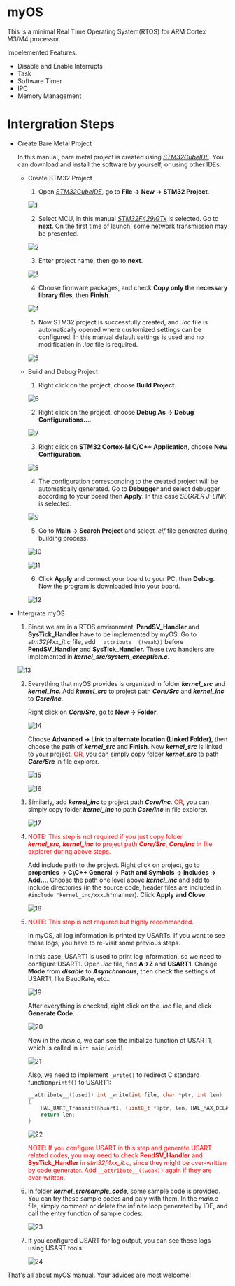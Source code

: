 # myOS
This is a minimal Real Time Operating System(RTOS) for ARM Cortex M3/M4 processor.

Impelemented Features:

* Disable and Enable Interrupts
* Task
* Software Timer
* IPC
* Memory Management

# Intergration Steps
* Create Bare Metal Project

  In this manual, bare metal project is created using [*STM32CubeIDE*](https://www.st.com/en/development-tools/stm32cubeide.html). You can download and install the software by yourself, or using other IDEs.

  + Create STM32 Project

    1. Open [*STM32CubeIDE*](https://www.st.com/en/development-tools/stm32cubeide.html), go to **File -> New -> STM32 Project**.

    ![1](./figures/1.png)

    2. Select MCU, in this manual [*STM32F429IGTx*](https://www.st.com/content/st_com/en/products/microcontrollers-microprocessors/stm32-32-bit-arm-cortex-mcus/stm32-high-performance-mcus/stm32f4-series/stm32f429-439/stm32f429ig.html) is selected. Go to **next**. On the first time of launch, some network transmission may be presented.

    ![2](./figures/2.png)

    3. Enter project name, then go to **next**. 

    ![3](./figures/3.png)
    
    4. Choose firmware packages, and check **Copy only the necessary library files**, then **Finish**.
    
    ![4](./figures/4.png)
    
    5. Now STM32 project is successfully created, and *.ioc* file is automatically opened where customized settings can be configured. In this manual default settings is used and no modification in *.ioc* file is required. 
    
    ![5](./figures/5.png)
    
  + Build and Debug Project

    1. Right click on the project, choose **Build Project**.

    ![6](./figures/6.png)

    2. Right click on the project, choose **Debug As -> Debug Configurations...**.

    ![7](./figures/7.png)

    3. Right click on **STM32 Cortex-M C/C++ Application**, choose **New Configuration**.

    ![8](./figures/8.png)

    4. The configuration corresponding to the created project will be automatically generated. Go to **Debugger** and select debugger according to your board then **Apply**. In this case *SEGGER J-LINK* is selected.

    ![9](./figures/9.png)

    5. Go to **Main -> Search Project** and select *.elf* file generated during building process.

    ![10](./figures/10.png)

    ![11](./figures/11.png)

    6. Click **Apply** and connect your board to your PC, then **Debug**. Now the program is downloaded into your board.

    ![12](./figures/12.png)

* Intergrate myOS

  1. Since we are in a RTOS environment, **PendSV_Handler** and **SysTick_Handler** have to be implemented by myOS. Go to *stm32f4xx_it.c* file, add ```__attribute__((weak))``` before **PendSV_Handler** and **SysTick_Handler**. These two handlers are implemented in ***kernel_src/system_exception.c***.

  ![13](./figures/13.png)

  2. Everything that myOS provides is organized in folder ***kernel_src*** and ***kernel_inc***. Add ***kernel_src*** to project path ***Core/Src*** and ***kernel_inc*** to ***Core/Inc***.

     Right click on ***Core/Src***, go to **New -> Folder**.

     ![14](./figures/14.png)

     Choose **Advanced -> Link to alternate location (Linked Folder)**, then choose the path of ***kernel_src*** and **Finish**. Now ***kernel_src*** is linked to your project. <span style='color:red'>OR</span>, you can simply copy folder ***kernel_src*** to path ***Core/Src*** in file explorer.

     ![15](./figures/15.png)

     ![16](./figures/16.png)
  
  3. Similarly, add ***kernel_inc*** to project path ***Core/Inc***. <span style='color:red'>OR</span>, you can simply copy folder ***kernel_inc*** to path ***Core/Inc*** in file explorer.
  
     ![17](./figures/17.png)
  
  4. <span style='color:red'>NOTE: This step is not required if you just copy folder ***kernel_src***, ***kernel_inc*** to project path ***Core/Src***, ***Core/Inc*** in file explorer during above steps.</span>
  
     Add include path to the project. Right click on project, go to **properties -> C\C++ General -> Path and Symbols -> Includes -> Add...**. Choose the path one level above ***kernel_inc***  and add to include directories (in the source code, header files are included in ```#include "kernel_inc/xxx.h"```manner). Click **Apply and Close**.
  
     ![18](./figures/18.png)
  
  5. <span style='color:red'>NOTE: This step is not required but highly recommanded.</span>
  
     In myOS, all log information is printed by USARTs. If you want to see these logs, you have to re-visit some previous steps.
  
     In this case, USART1 is used to print log information, so we need to configure USART1. Open *.ioc* file, find **A->Z** and **USART1**. Change **Mode** from ***disable*** to ***Asynchronous***, then check the settings of USART1, like BaudRate, etc..
  
     ![19](./figures/19.png)
  
     After everything  is checked, right click on the *.ioc* file, and click **Generate Code**.
  
     ![20](./figures/20.png)
  
     Now in the *main.c*, we can see the initialize function of USART1, which is called in ```int main(void)```.
  
     ![21](./figures/21.png)
  
     Also, we need to implement ```_write()``` to redirect C standard function```printf()``` to USART1:
  
     ```c
     __attribute__((used)) int _write(int file, char *ptr, int len)
     {
         HAL_UART_Transmit(&huart1, (uint8_t *)ptr, len, HAL_MAX_DELAY);
         return len;
     }
     ```
  
     ![22](./figures/22.png)
  
     <span style='color:red'>NOTE: If you configure USART in this step and generate USART related codes, you may need to check **PendSV_Handler** and **SysTick_Handler** in *stm32f4xx_it.c*, since they might be over-written by code generator. Add ```__attribute__((weak))``` again if they are over-written.</span>
  
  6. In folder ***kernel_src/sample_code***, some sample code is provided. You can try these sample codes and paly with them. In the *main.c* file, simply comment or delete the infinite loop generated by IDE, and call the entry function of sample codes:
  
     ![23](./figures/23.png)
  
  7. If you configured USART for log output, you can see these logs using USART tools:
  
     ![24](./figures/24.png)



That's all about myOS manual. Your advices are most welcome!

